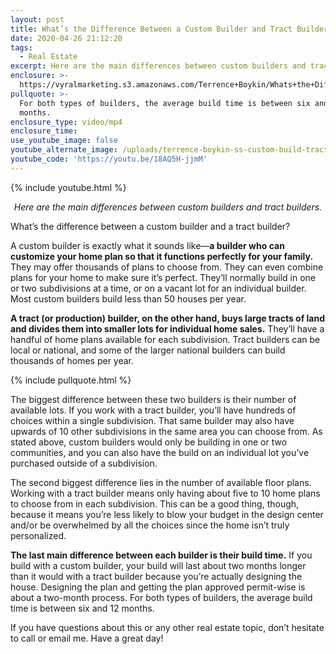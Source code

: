 ```yaml
---
layout: post
title: What’s the Difference Between a Custom Builder and Tract Builder?
date: 2020-04-26 21:12:20
tags:
  - Real Estate
excerpt: Here are the main differences between custom builders and tract builders.
enclosure: >-
  https://vyralmarketing.s3.amazonaws.com/Terrence+Boykin/Whats+the+Difference+Between+a+Custom+Builder+and+Tract+Builder_.mp4
pullquote: >-
  For both types of builders, the average build time is between six and 12
  months.
enclosure_type: video/mp4
enclosure_time:
use_youtube_image: false
youtube_alternate_image: /uploads/terrence-boykin-ss-custom-build-tract-builder-youtube.jpg
youtube_code: 'https://youtu.be/18AQ5H-jjmM'
---
```


{% include youtube.html %}

<p style="text-align: center;"><em>Here are the main differences between custom builders and tract builders.</em></p>

What’s the difference between a custom builder and a tract builder?&nbsp;

A custom builder is exactly what it sounds like—**a builder who can customize your home plan so that it functions perfectly for your family.** They may offer thousands of plans to choose from. They can even combine plans for your home to make sure it’s perfect. They’ll normally build in one or two subdivisions at a time, or on a vacant lot for an individual builder. Most custom builders build less than 50 houses per year. &nbsp;

**A tract (or production) builder, on the other hand, buys large tracts of land and divides them into smaller lots for individual home sales.** They’ll have a handful of home plans available for each subdivision. Tract builders can be local or national, and some of the larger national builders can build thousands of homes per year.&nbsp;

{% include pullquote.html %}

The biggest difference between these two builders is their number of available lots. If you work with a tract builder, you’ll have hundreds of choices within a single subdivision. That same builder may also have upwards of 10 other subdivisions in the same area you can choose from. As stated above, custom builders would only be building in one or two communities, and you can also have the build on an individual lot you’ve purchased outside of a subdivision. &nbsp;

The second biggest difference lies in the number of available floor plans. Working with a tract builder means only having about five to 10 home plans to choose from in each subdivision. This can be a good thing, though, because it means you’re less likely to blow your budget in the design center and/or be overwhelmed by all the choices since the home isn’t truly personalized.&nbsp;

**The last main difference between each builder is their build time.** If you build with a custom builder, your build will last about two months longer than it would with a tract builder because you’re actually designing the house. Designing the plan and getting the plan approved permit-wise is about a two-month process. For both types of builders, the average build time is between six and 12 months.&nbsp;

If you have questions about this or any other real estate topic, don’t hesitate to call or email me. Have a great day\!